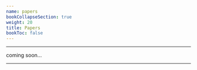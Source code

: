 ```yaml
---
name: papers
bookCollapseSection: true
weight: 20
title: Papers
bookToc: false
---
```


---
coming soon...

---
